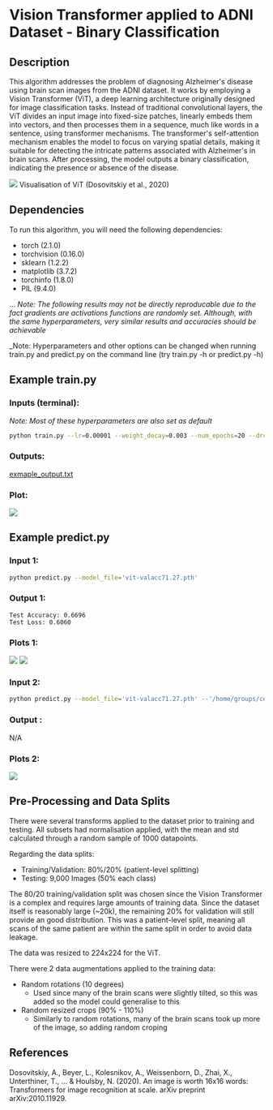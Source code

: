 # Vision Transformer applied to ADNI Dataset - Binary Classification

## Description
This algorithm addresses the problem of diagnosing Alzheimer's disease using brain scan images from the ADNI dataset. It works by employing a Vision Transformer (ViT), a deep learning architecture originally designed for image classification tasks. Instead of traditional convolutional layers, the ViT divides an input image into fixed-size patches, linearly embeds them into vectors, and then processes them in a sequence, much like words in a sentence, using transformer mechanisms. The transformer's self-attention mechanism enables the model to focus on varying spatial details, making it suitable for detecting the intricate patterns associated with Alzheimer's in brain scans. After processing, the model outputs a binary classification, indicating the presence or absence of the disease.

![](readme_resources/ViT_Diagram.png)
Visualisation of ViT (Dosovitskiy et al., 2020)

## Dependencies
To run this algorithm, you will need the following dependencies:
- torch (2.1.0)
- torchvision (0.16.0)
- sklearn (1.2.2)
- matplotlib (3.7.2)
- torchinfo (1.8.0)
- PIL (9.4.0)

... 
_Note: The following results may not be directly reproducable due to the fact gradients are activations functions are randomly set. Although, with the same hyperparameters, very similar results and accuracies should be achievable_

_Note: Hyperparameters and other options can be changed when running train.py and predict.py on the command line (try train.py -h or predict.py -h)

## Example train.py
### Inputs (terminal):
_Note: Most of these hyperparameters are also set as default_
```bash
python train.py --lr=0.00001 --weight_decay=0.003 --num_epochs=20 --dropout=0.1 --train_interval=100 --val_interval=100 --plot=True
```

### Outputs:
[exmaple_output.txt](readme_resources/exmaple_output.txt)

### Plot:
![](readme_resources/example_plot.png)


## Example predict.py

### Input 1:
```bash
python predict.py --model_file='vit-valacc71.27.pth'
```

### Output 1:
```
Test Accuracy: 0.6696
Test Loss: 0.6060
```

### Plots 1:
![](readme_resources/Class-AD_Confidence-91.png)
![](readme_resources/Class-NC_Confidence-96.png)

### Input 2:
```bash
python predict.py --model_file='vit-valacc71.27.pth' --'/home/groups/comp3710/ADNI/AD_NC/test/AD/388206_78.jpeg'
```

### Output :
N/A


### Plots 2:
![](readme_resources/Class-AD_Confidence-76.png)


## Pre-Processing and Data Splits

There were several transforms applied to the dataset prior to training and testing. All subsets had normalisation applied, with the mean and std calculated through a random sample of 1000 datapoints.

Regarding the data splits:
- Training/Validation: 80%/20% (patient-level splitting)
- Testing: 9,000 Images (50% each class)

The 80/20 training/validation split was chosen since the Vision Transformer is a complex and requires large amounts of training data. Since the dataset itself is reasonably large (~20k), the remaining 20% for validation will still provide an good distribution. This was a patient-level split, meaning all scans of the same patient are within the same split in order to avoid data leakage.

The data was resized to 224x224 for the ViT.

There were 2 data augmentations applied to the training data:
- Random rotations (10 degrees)
    - Used since many of the brain scans were slightly tilted, so this was added so the model could generalise to this
- Random resized crops (90% - 110%)
    - Similarly to random rotations, many of the brain scans took up more of the image, so adding random croping 

## References

Dosovitskiy, A., Beyer, L., Kolesnikov, A., Weissenborn, D., Zhai, X., Unterthiner, T., ... & Houlsby, N. (2020). An image is worth 16x16 words: Transformers for image recognition at scale. arXiv preprint arXiv:2010.11929.
